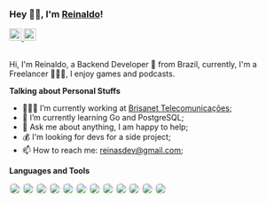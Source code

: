 ### Hey 👋🏻, I'm [Reinaldo](https://thereinas.dev)!

<a href="https://www.linkedin.com/in/reinaldoleitedev/">
  <img alt="Reinaldo LinkedIn" width="22px" src="https://cdn-icons-png.flaticon.com/512/145/145807.png" />
</a>
<a href="http://lattes.cnpq.br/3117113128952097">
  <img alt="Reinaldo Lattes" width="22px" src="https://user-images.githubusercontent.com/58734819/134575298-76241cb6-6931-47ac-bf46-c4f9ce7ea194.png" />
</a>

<br />
<br />

Hi, I'm Reinaldo, a Backend Developer 🚀 from Brazil, currently, I'm a Freelancer 👨🏽‍💻, I enjoy games and podcasts.

**Talking about Personal Stuffs**

- 👨🏽‍💻 I’m currently working at [Brisanet Telecomunicações](https://www.brisanet.com.br/);
- 🤔 I’m currently learning Go and PostgreSQL; 
- 💬 Ask me about anything, I am happy to help;
- 💰 I'm looking for devs for a side project;
- 📫 How to reach me: reinasdev@gmail.com;

**Languages and Tools** 

<code><a href="https://golang.org/"><img height="20" style="border-radius: 50%" src="https://pbs.twimg.com/profile_images/1142154201444823041/O6AczwfV_400x400.png"></a></code>
<code><a href="https://www.php.net/"><img height="20" style="border-radius: 50%" src="https://pbs.twimg.com/profile_images/815698345716912128/hwUcGZ41_400x400.jpg"></a></code>
<code><a href="https://www.javascript.com/"><img height="20" style="border-radius: 50%" src="https://pbs.twimg.com/profile_images/1509903834151325697/1Ked07gR_400x400.jpg"></a></code>
<code><a href="https://laravel.com/"><img height="20" style="border-radius: 50%" src="https://avatars.githubusercontent.com/u/958072?s=200"></a></code>
<code><a href="https://codeigniter.com/"><img height="20" style="border-radius: 50%"
src="https://i.imgur.com/ZSjhaTw.png"></a></code>
<code><a href="https://nodejs.org/"><img height="20" style="border-radius: 50%" src="https://pbs.twimg.com/profile_images/1262824892535373825/BiXDFDDp_400x400.jpg"></a></code>
<code><a href="https://www.mysql.com/"><img height="20" style="border-radius: 50%" src="https://pbs.twimg.com/profile_images/1255113654049128448/J5Yt92WW_400x400.png"></a></code>
<code><a href="https://www.postgresql.org/"><img height="20" style="border-radius: 50%" src="https://pbs.twimg.com/profile_images/938272746328543232/kxHkAenZ_400x400.jpg"></a></code>
<code><a href="https://www.mongodb.com/"><img height="20" style="border-radius: 50%"
src="https://pbs.twimg.com/profile_images/1452637606559326217/GFz_P-5e_400x400.png"></a></code>
<code><a href="https://docker.com/"><img height="20" style="border-radius: 50%" src="https://i.imgur.com/G67dvVY.jpeg"></a></code>
<code><a href="https://kubernetes.io/"><img height="20" style="border-radius: 50%"
src="https://i.imgur.com/K5TbzX0.png"></a></code>
<code><a href="https://git-scm.com/"><img height="20" style="border-radius: 50%"
src="https://i.imgur.com/IiCtpV1.png"></a></code>
